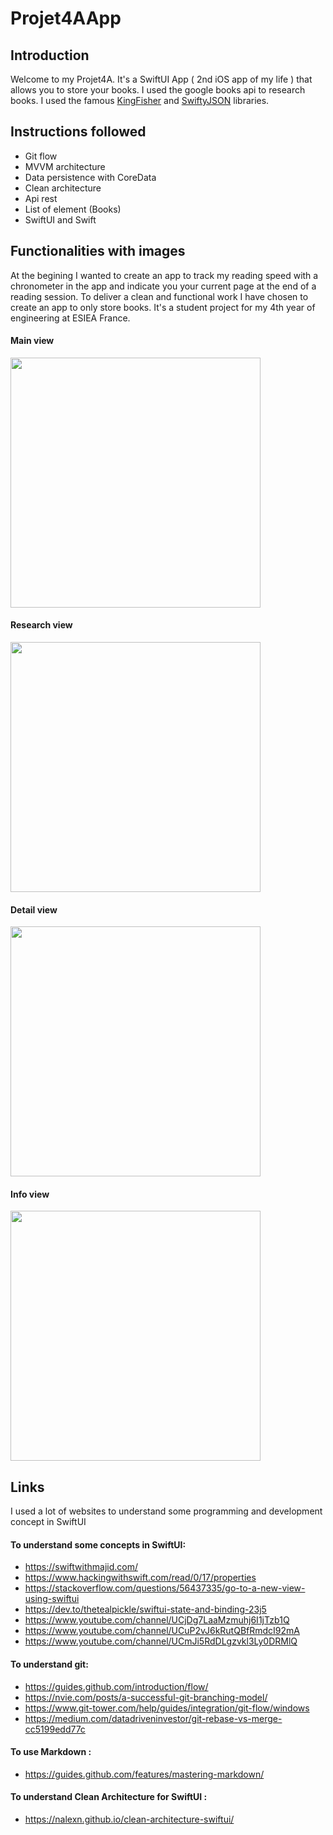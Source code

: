 # Projet4AApp
## Introduction
Welcome to my Projet4A. It's a SwiftUI App ( 2nd iOS app of my life ) that allows you to store your books. I used the google books api to research books. I used the famous [KingFisher](https://github.com/onevcat/Kingfisher) and [SwiftyJSON](https://github.com/SwiftyJSON/SwiftyJSON) libraries.

## Instructions followed
  * Git flow
  * MVVM architecture
  * Data persistence with CoreData
  * Clean architecture
  * Api rest
  * List of element (Books)
  * SwiftUI and Swift

## Functionalities with images
At the begining I wanted to create an app to track my reading speed with a chronometer in the app and indicate you your current page at the end of a reading session. To deliver a clean and functional work I have chosen to create an app to only store books. It's a student project for my 4th year of engineering at ESIEA France.

#### Main view

<div>
<img src="./images/mainView.png" height="400"/>
</div>

#### Research view
<div>
<img src="./images/researchView.png" height="400"/>
</div>

#### Detail view
<div>
<img src="./images/detailView.png" height="400"/>
</div>

#### Info view
<div>
<img src="./images/infoView.png" height="400"/>
</div>

## Links
I used a lot of websites to understand some programming and development concept in SwiftUI

#### To understand some concepts in SwiftUI:
* https://swiftwithmajid.com/
* https://www.hackingwithswift.com/read/0/17/properties
* https://stackoverflow.com/questions/56437335/go-to-a-new-view-using-swiftui
* https://dev.to/thetealpickle/swiftui-state-and-binding-23j5
* https://www.youtube.com/channel/UCjDg7LaaMzmuhj6I1jTzb1Q
* https://www.youtube.com/channel/UCuP2vJ6kRutQBfRmdcI92mA
* https://www.youtube.com/channel/UCmJi5RdDLgzvkl3Ly0DRMlQ

#### To understand git:
* https://guides.github.com/introduction/flow/
* https://nvie.com/posts/a-successful-git-branching-model/
* https://www.git-tower.com/help/guides/integration/git-flow/windows
* https://medium.com/datadriveninvestor/git-rebase-vs-merge-cc5199edd77c

#### To use Markdown :
* https://guides.github.com/features/mastering-markdown/

#### To understand Clean Architecture for SwiftUI :
* https://nalexn.github.io/clean-architecture-swiftui/
